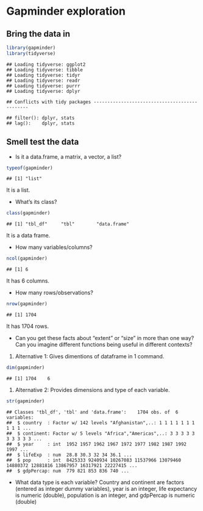 Gapminder exploration
================

Bring the data in
-----------------

``` r
library(gapminder)
library(tidyverse)
```

    ## Loading tidyverse: ggplot2
    ## Loading tidyverse: tibble
    ## Loading tidyverse: tidyr
    ## Loading tidyverse: readr
    ## Loading tidyverse: purrr
    ## Loading tidyverse: dplyr

    ## Conflicts with tidy packages ----------------------------------------------

    ## filter(): dplyr, stats
    ## lag():    dplyr, stats

Smell test the data
-------------------

-   Is it a data.frame, a matrix, a vector, a list?

``` r
typeof(gapminder)
```

    ## [1] "list"

It is a list.

-   What’s its class?

``` r
class(gapminder)
```

    ## [1] "tbl_df"     "tbl"        "data.frame"

It is a data frame.

-   How many variables/columns?

``` r
ncol(gapminder)
```

    ## [1] 6

It has 6 columns.

-   How many rows/observations?

``` r
nrow(gapminder)
```

    ## [1] 1704

It has 1704 rows.

-   Can you get these facts about “extent” or “size” in more than one way? Can you imagine different functions being useful in different contexts?

1.  Alternative 1: Gives dimentions of dataframe in 1 command.

``` r
dim(gapminder)
```

    ## [1] 1704    6

1.  Alternative 2: Provides dimensions and type of each variable.

``` r
str(gapminder)
```

    ## Classes 'tbl_df', 'tbl' and 'data.frame':    1704 obs. of  6 variables:
    ##  $ country  : Factor w/ 142 levels "Afghanistan",..: 1 1 1 1 1 1 1 1 1 1 ...
    ##  $ continent: Factor w/ 5 levels "Africa","Americas",..: 3 3 3 3 3 3 3 3 3 3 ...
    ##  $ year     : int  1952 1957 1962 1967 1972 1977 1982 1987 1992 1997 ...
    ##  $ lifeExp  : num  28.8 30.3 32 34 36.1 ...
    ##  $ pop      : int  8425333 9240934 10267083 11537966 13079460 14880372 12881816 13867957 16317921 22227415 ...
    ##  $ gdpPercap: num  779 821 853 836 740 ...

-   What data type is each variable? Country and continent are factors (entered as integer dummy variables), year is an integer, life expectancy is numeric (double), population is an integer, and gdpPercap is numeric (double)
